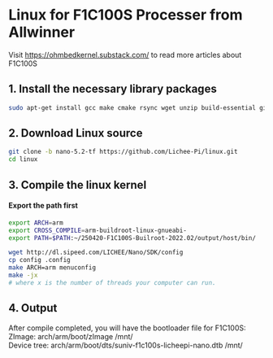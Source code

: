 <h1>
Linux for F1C100S Processer from Allwinner
</h1>

Visit https://ohmbedkernel.substack.com/ to read more articles about F1C100S

<h2>
1. Install the necessary library packages
</h2>

```bash
sudo apt-get install gcc make cmake rsync wget unzip build-essential git bc swig libncurses-dev libpython3-dev libssl-dev python3-distutils android-tools-mkbootimg -y
```

<h2>
2. Download Linux source
</h2>

```bash
git clone -b nano-5.2-tf https://github.com/Lichee-Pi/linux.git
cd linux
```

<h2>
3. Compile the linux kernel
</h2>

<h4>
Export the path first
</h4>

```bash
export ARCH=arm
export CROSS_COMPILE=arm-buildroot-linux-gnueabi-
export PATH=$PATH:~/250420-F1C100S-Builroot-2022.02/output/host/bin/
```

```bash
wget http://dl.sipeed.com/LICHEE/Nano/SDK/config
cp config .config
make ARCH=arm menuconfig
make -jx
# where x is the number of threads your computer can run.
```
<h2>
4. Output
</h2>

After compile completed, you will have the bootloader file for F1C100S:<br>
ZImage: arch/arm/boot/zImage /mnt/<br>
Device tree: arch/arm/boot/dts/suniv-f1c100s-licheepi-nano.dtb /mnt/